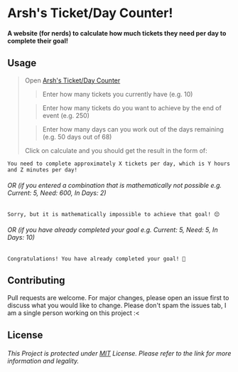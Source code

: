 # Arsh's Ticket/Day Counter!

#### A website (for nerds) to calculate how much tickets they need per day to complete their goal!

## Usage

> Open [Arsh's Ticket/Day Counter](https://arcade-tickets.vercel.app/) 
>
> >Enter how many tickets you currently have (e.g. 10)
>
> >Enter how many tickets do you want to achieve by the end of event (e.g. 250)
>
> >Enter how many days can you work out of the days remaining (e.g. 50 days out of 68)
>
>Click on calculate and you should get the result in the form of:
```text
You need to complete approximately X tickets per day, which is Y hours and Z minutes per day!
```
###### OR (if you entered a combination that is mathematically not possible e.g. Current: 5, Need: 600, In Days: 2)
```text
Sorry, but it is mathematically impossible to achieve that goal! 😔
```
###### OR (if you have already completed your goal e.g. Current: 5, Need: 5, In Days: 10)
```text
Congratulations! You have already completed your goal! 🎉
```

## Contributing
Pull requests are welcome. For major changes, please open an issue first
to discuss what you would like to change. Please don't spam the issues tab, I am a single person working on this project :<


## License
######  This Project is protected under [MIT](https://choosealicense.com/licenses/mit/) License. Please refer to the link for more information and legality.
